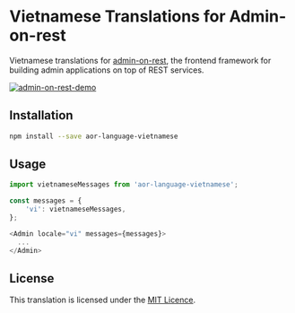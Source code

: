 # Vietnamese Translations for Admin-on-rest

Vietnamese translations for [admin-on-rest](https://github.com/marmelab/admin-on-rest), the frontend framework for building admin applications on top of REST services.

[![admin-on-rest-demo](https://marmelab.com/admin-on-rest/img/admin-on-rest-demo-still.png)](https://vimeo.com/205118063)

## Installation

```sh
npm install --save aor-language-vietnamese
```

## Usage

```js
import vietnameseMessages from 'aor-language-vietnamese';

const messages = {
    'vi': vietnameseMessages,
};

<Admin locale="vi" messages={messages}>
  ...
</Admin>
```

## License

This translation is licensed under the [MIT Licence](LICENSE).
